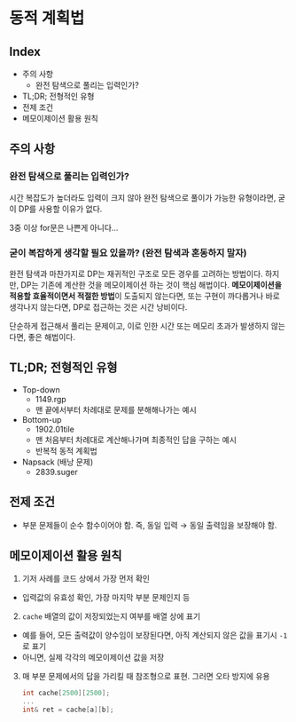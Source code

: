 # 동적 계획법

## Index
- 주의 사항
  - 완전 탐색으로 풀리는 입력인가?
- TL;DR; 전형적인 유형
- 전제 조건
- 메모이제이션 활용 원칙

## 주의 사항

### 완전 탐색으로 풀리는 입력인가?
시간 복잡도가 높더라도 입력이 크지 않아 완전 탐색으로 풀이가 가능한 유형이라면, 굳이 DP를 사용할 이유가 없다.

3중 이상 for문은 나쁜게 아니다...

### 굳이 복잡하게 생각할 필요 있을까? (완전 탐색과 혼동하지 말자)
완전 탐색과 마찬가지로 DP는 재귀적인 구조로 모든 경우를 고려하는 방법이다. 하지만, DP는 기존에 계산한 것을 메모이제이션 하는 것이 핵심 해법이다. **메모이제이션을 적용할 효율적이면서 적절한 방법**이 도출되지 않는다면, 또는 구현이 까다롭거나 바로 생각나지 않는다면, DP로 접근하는 것은 시간 낭비이다.

단순하게 접근해서 풀리는 문제이고, 이로 인한 시간 또는 메모리 초과가 발생하지 않는다면, 좋은 해법이다.

## TL;DR; 전형적인 유형
- Top-down
  - 1149.rgp
  - 맨 끝에서부터 차례대로 문제를 분해해나가는 예시
- Bottom-up
  - 1902.01tile
  - 맨 처음부터 차례대로 계산해나가며 최종적인 답을 구하는 예시
  - 반복적 동적 계획법
- Napsack (배낭 문제)
  - 2839.suger

## 전제 조건

- 부분 문제들이 순수 함수이어야 함. 즉, 동일 입력 → 동일 출력임을 보장해야 함.

## 메모이제이션 활용 원칙

1. 기저 사례를 코드 상에서 가장 먼저 확인
  - 입력값의 유효성 확인, 가장 마지막 부분 문제인지 등
2. `cache` 배열의 값이 저장되었는지 여부를 배열 상에 표기
  - 예를 들어, 모든 출력값이 양수임이 보장된다면, 아직 계산되지 않은 값을 표기시 `-1`로 표기
  - 아니면, 실제 각각의 메모이제이션 값을 저장
3. 매 부분 문제에서의 답을 가리킬 때 참조형으로 표현. 그러면 오타 방지에 유용
    ```cpp
    int cache[2500][2500];
    ...
    int& ret = cache[a][b];
    ```
